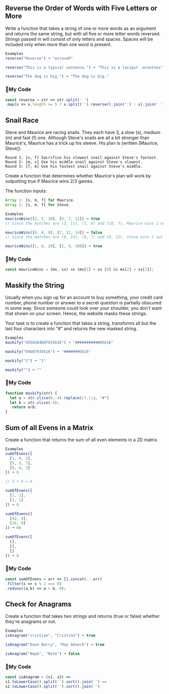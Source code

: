## Reverse the Order of Words with Five Letters or More
Write a function that takes a string of one or more words as an argument and returns the same string, but with all five or more letter words reversed. Strings passed in will consist of only letters and spaces. Spaces will be included only when more than one word is present.
```js
Examples
reverse("Reverse") ➞ "esreveR"

reverse("This is a typical sentence.") ➞ "This is a lacipyt .ecnetnes"

reverse("The dog is big.") ➞ "The dog is big."
```
### :stars:My Code
```js
const reverse = str => str.split(' ')
.map(x => x.length >= 5 ? x.split('').reverse().join('') : x).join(' ');
```

## Snail Race
Steve and Maurice are racing snails. They each have 3, a slow (s), medium (m) and fast (f) one. Although Steve's snails are all a bit stronger than Maurice's, Maurice has a trick up his sleeve. His plan is (written [Maurice, Steve]):
```
Round 1: [s, f] Sacrifice his slowest snail against Steve's fastest.
Round 2: [m, s] Use his middle snail against Steve's slowest.
Round 3: [f, m] Use his fastest snail against Steve's middle.
```
Create a function that determines whether Maurice's plan will work by outputting true if Maurice wins 2/3 games.

The function inputs:
```js
Array 1: [s, m, f] for Maurice.
Array 2: [s, m, f] for Steve.
```
```js
Examples
mauriceWins([3, 5, 10], [4, 7, 11]) ➞ true
// Since the matches are (3, 11), (5, 4) and (10, 7), Maurice wins 2 out of 3.

mauriceWins([6, 8, 9], [7, 12, 14]) ➞ false
// Since the matches are (6, 14), (8, 7) and (9, 12), Steve wins 2 out of 3.

mauriceWins([1, 8, 20], [2, 9, 100]) ➞ true
```
### :stars:My Code
```js
const mauriceWins = (ms, ss) => (ms[1] > ss [0] && ms[2] > ss[1]);
```

## Maskify the String
Usually when you sign up for an account to buy something, your credit card number, phone number or answer to a secret question is partially obscured in some way. Since someone could look over your shoulder, you don't want that shown on your screen. Hence, the website masks these strings.

Your task is to create a function that takes a string, transforms all but the last four characters into "#" and returns the new masked string.
```js
Examples
maskify("4556364607935616") ➞ "############5616"

maskify("64607935616") ➞ "#######5616"

maskify("1") ➞ "1"

maskify("") ➞ ""
```
### :stars:My Code
```js
function maskify(str) {
  let a = str.slice(0,-4).replace(/(.)/g, "#")
  let b = str.slice(-4);
   return a+b;
}
```

## Sum of all Evens in a Matrix
Create a function that returns the sum of all even elements in a 2D matrix.
```js
Examples
sumOfEvens([
  [1, 0, 2],
  [5, 5, 7],
  [9, 4, 3]
]) ➞ 6

// 2 + 4 = 6

sumOfEvens([
  [1, 1],
  [1, 1]
]) ➞ 0

sumOfEvens([
  [42, 9],
  [16, 8]
]) ➞ 66

sumOfEvens([
  [],
  [],
  []
]) ➞ 0
```
### :stars:My Code
```js
const sumOfEvens = arr => [].concat(...arr)
.filter(x => x % 2 === 0)
.reduce((a,b) => a + b, 0);   

```

## Check for Anagrams
Create a function that takes two strings and returns (true or false) whether they're anagrams or not.
```js
Examples
isAnagram("cristian", "Cristina") ➞ true

isAnagram("Dave Barry", "Ray Adverb") ➞ true

isAnagram("Nope", "Note") ➞ false
```
### :stars:My Code
```js
const isAnagram = (s1, s2) =>
s1.toLowerCase().split('').sort().join('') ==
s2.toLowerCase().split('').sort().join('')
```
